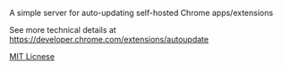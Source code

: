 A simple server for auto-updating self-hosted Chrome apps/extensions

See more technical details at https://developer.chrome.com/extensions/autoupdate


[MIT Licnese](http://en.wikipedia.org/wiki/MIT_License)
